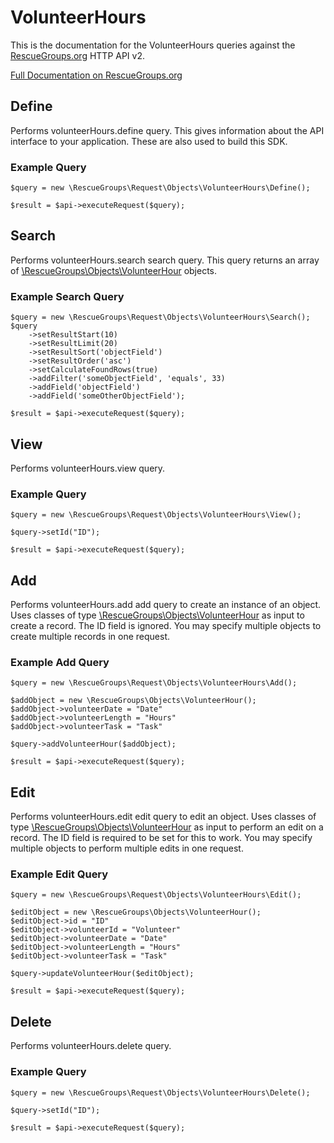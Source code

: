 # VolunteerHours

This is the documentation for the VolunteerHours queries against the [RescueGroups.org](https://www.rescuegroups.org/) HTTP API v2.

[Full Documentation on RescueGroups.org](https://userguide.rescuegroups.org/display/APIDG/Object+definitions#Objectdefinitions-volunteerHours)

## Define
Performs volunteerHours.define query. This gives information about the API interface to your application. These are also used to build this SDK.

### Example Query

    $query = new \RescueGroups\Request\Objects\VolunteerHours\Define();

    $result = $api->executeRequest($query);
## Search
Performs volunteerHours.search search query. This query returns an array of [\RescueGroups\Objects\VolunteerHour](../../../src/Objects/VolunteerHour.php) objects.

### Example Search Query

    $query = new \RescueGroups\Request\Objects\VolunteerHours\Search();
    $query
        ->setResultStart(10)
        ->setResultLimit(20)
        ->setResultSort('objectField')
        ->setResultOrder('asc')
        ->setCalculateFoundRows(true)
        ->addFilter('someObjectField', 'equals', 33)
        ->addField('objectField')
        ->addField('someOtherObjectField');

    $result = $api->executeRequest($query);
## View
Performs volunteerHours.view query.

### Example Query

    $query = new \RescueGroups\Request\Objects\VolunteerHours\View();

    $query->setId("ID");

    $result = $api->executeRequest($query);

## Add
Performs volunteerHours.add add query to create an instance of an object. Uses classes of type [\RescueGroups\Objects\VolunteerHour](../../../src/Objects/VolunteerHour.php) as input to create a record. The ID field is ignored. You may specify multiple objects to create multiple records in one request.

### Example Add Query

    $query = new \RescueGroups\Request\Objects\VolunteerHours\Add();

    $addObject = new \RescueGroups\Objects\VolunteerHour();
    $addObject->volunteerDate = "Date"
    $addObject->volunteerLength = "Hours"
    $addObject->volunteerTask = "Task"

    $query->addVolunteerHour($addObject);

    $result = $api->executeRequest($query);
## Edit
Performs volunteerHours.edit edit query to edit an object. Uses classes of type [\RescueGroups\Objects\VolunteerHour](../../../src/Objects/VolunteerHour.php) as input to perform an edit on a record. The ID field is required to be set for this to work. You may specify multiple objects to perform multiple edits in one request.

### Example Edit Query

    $query = new \RescueGroups\Request\Objects\VolunteerHours\Edit();

    $editObject = new \RescueGroups\Objects\VolunteerHour();
    $editObject->id = "ID"
    $editObject->volunteerId = "Volunteer"
    $editObject->volunteerDate = "Date"
    $editObject->volunteerLength = "Hours"
    $editObject->volunteerTask = "Task"

    $query->updateVolunteerHour($editObject);

    $result = $api->executeRequest($query);
## Delete
Performs volunteerHours.delete query.

### Example Query

    $query = new \RescueGroups\Request\Objects\VolunteerHours\Delete();

    $query->setId("ID");

    $result = $api->executeRequest($query);

